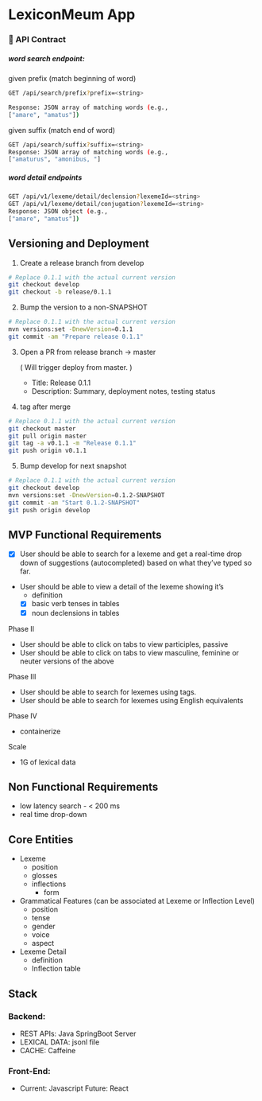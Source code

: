 # LexiconMeum App

### 🔄 API Contract


##### word search endpoint:

given prefix (match beginning of word)
```bash
GET /api/search/prefix?prefix=<string>

Response: JSON array of matching words (e.g.,
["amare", "amatus"])
```
given suffix (match end of word)

```bash
GET /api/search/suffix?suffix=<string>
Response: JSON array of matching words (e.g.,
["amaturus", "amonibus, "]
```
##### word detail endpoints
```bash
GET /api/v1/lexeme/detail/declension?lexemeId=<string>
GET /api/v1/lexeme/detail/conjugation?lexemeId=<string>
Response: JSON object (e.g.,
["amare", "amatus"])
```

## Versioning and Deployment

1. Create a release branch from develop
```bash
# Replace 0.1.1 with the actual current version
git checkout develop
git checkout -b release/0.1.1
```
2. Bump the version to a non-SNAPSHOT
```bash
# Replace 0.1.1 with the actual current version
mvn versions:set -DnewVersion=0.1.1
git commit -am "Prepare release 0.1.1"
```
3. Open a PR from release branch → master

   ( Will trigger deploy from master. )
    - Title: Release 0.1.1
    - Description:  Summary, deployment notes, testing status


4. tag after merge
```bash
# Replace 0.1.1 with the actual current version
git checkout master
git pull origin master
git tag -a v0.1.1 -m "Release 0.1.1"
git push origin v0.1.1
```
5. Bump develop for next snapshot
```bash
# Replace 0.1.1 with the actual current version
git checkout develop
mvn versions:set -DnewVersion=0.1.2-SNAPSHOT
git commit -am "Start 0.1.2-SNAPSHOT"
git push origin develop
```


## MVP Functional Requirements
- [X] User should be able to search for a lexeme and get a real-time drop down of suggestions (autocompleted) based on what they’ve typed so far.
- User should be able to view a detail of the lexeme showing it’s
    - definition
    - [X] basic verb tenses in tables
    - [X] noun declensions in tables

Phase II
- User should be able to click on tabs to view participles, passive
- User should be able to click on tabs to view masculine, feminine or neuter versions of the above

Phase III
- User should be able to search for lexemes using tags.
- User should be able to search for lexemes using English equivalents

Phase IV
- containerize

Scale 
- 1G of lexical data

## Non Functional Requirements
- low latency search - < 200 ms
- real time drop-down 


## Core Entities
- Lexeme 
    - position
    - glosses
    - inflections
        - form
- Grammatical Features (can be associated at Lexeme or Inflection Level)
    - position 
    - tense
    - gender
    - voice
    - aspect
- Lexeme Detail
    - definition
    - Inflection table

## Stack
### Backend:
- REST APIs: Java SpringBoot Server
- LEXICAL DATA:  jsonl file 
- CACHE: Caffeine

### Front-End:
- Current: Javascript Future: React 